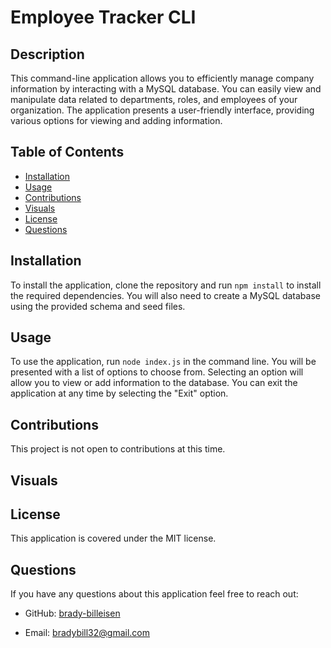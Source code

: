 # Employee Tracker CLI

## Description
This command-line application allows you to efficiently manage company information by interacting with a MySQL database. You can easily view and manipulate data related to departments, roles, and employees of your organization. The application presents a user-friendly interface, providing various options for viewing and adding information.

## Table of Contents
* [Installation](#installation)
* [Usage](#usage)
* [Contributions](#contributions)
* [Visuals](#visuals)
* [License](#license)
* [Questions](#questions)

## Installation
To install the application, clone the repository and run `npm install` to install the required dependencies. You will also need to create a MySQL database using the provided schema and seed files.

## Usage
To use the application, run `node index.js` in the command line. You will be presented with a list of options to choose from. Selecting an option will allow you to view or add information to the database. You can exit the application at any time by selecting the "Exit" option.

## Contributions
This project is not open to contributions at this time.

## Visuals

## License
This application is covered under the MIT license.

## Questions
If you have any questions about this application feel free to reach out:
* GitHub: [brady-billeisen](https://github.com/brady-billeisen)

* Email: [bradybill32@gmail.com](mailto:bradybill32@gmail.com)
